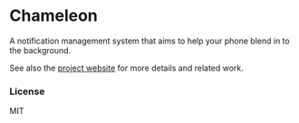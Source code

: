 # Chameleon
A notification management system that aims to help your phone blend in to the background.

See also the [project website](http://www.reshapingthefuture.org/) for more details and related work.

### License
MIT
